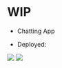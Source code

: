 # WIP

* Chatting App


* Deployed: 

<img src="components/img/preview-mobile.png">
<img src="components/img/preview.png">
